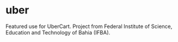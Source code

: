 uber
====

Featured use for UberCart. Project from Federal Institute of Science, Education and Technology of Bahia (IFBA).
